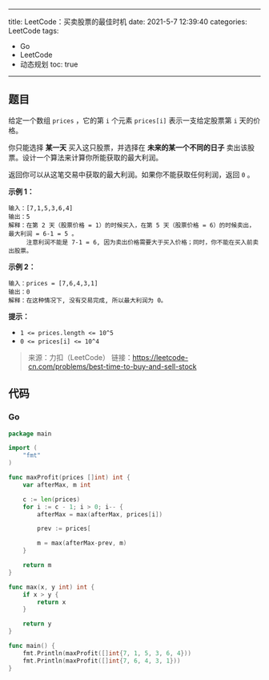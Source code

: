 ----
title: LeetCode：买卖股票的最佳时机
date: 2021-5-7 12:39:40
categories: LeetCode
tags: 
- Go
- LeetCode
- 动态规划
toc: true
----

## 题目

给定一个数组 `prices` ，它的第 `i` 个元素 `prices[i]` 表示一支给定股票第 `i` 天的价格。

你只能选择 **某一天** 买入这只股票，并选择在 **未来的某一个不同的日子** 卖出该股票。设计一个算法来计算你所能获取的最大利润。

返回你可以从这笔交易中获取的最大利润。如果你不能获取任何利润，返回 `0` 。

**示例 1：**

```
输入：[7,1,5,3,6,4]
输出：5
解释：在第 2 天（股票价格 = 1）的时候买入，在第 5 天（股票价格 = 6）的时候卖出，最大利润 = 6-1 = 5 。
     注意利润不能是 7-1 = 6, 因为卖出价格需要大于买入价格；同时，你不能在买入前卖出股票。
```

<!-- more -->

**示例 2：**

```
输入：prices = [7,6,4,3,1]
输出：0
解释：在这种情况下, 没有交易完成, 所以最大利润为 0。
```

**提示：**

- `1 <= prices.length <= 10^5`
- `0 <= prices[i] <= 10^4`

> 来源：力扣（LeetCode）
> 链接：https://leetcode-cn.com/problems/best-time-to-buy-and-sell-stock

## 代码

### Go

```go
package main

import (
	"fmt"
)

func maxProfit(prices []int) int {
	var afterMax, m int

	c := len(prices)
	for i := c - 1; i > 0; i-- {
		afterMax = max(afterMax, prices[i])

		prev := prices[

		m = max(afterMax-prev, m)
	}

	return m
}

func max(x, y int) int {
	if x > y {
		return x
	}

	return y
}

func main() {
	fmt.Println(maxProfit([]int{7, 1, 5, 3, 6, 4}))
	fmt.Println(maxProfit([]int{7, 6, 4, 3, 1}))
}
```